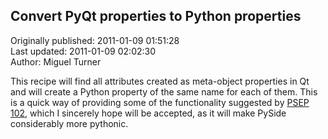 ## Convert PyQt properties to Python properties  
Originally published: 2011-01-09 01:51:28  
Last updated: 2011-01-09 02:02:30  
Author: Miguel Turner  
  
This recipe will find all attributes created as meta-object properties in Qt and will create a Python property of the same name for each of them. This is a quick way of providing some of the functionality suggested by [PSEP 102](http://www.pyside.org/docs/pseps/psep-0102.html), which I sincerely hope will be accepted, as it will make PySide considerably more pythonic.